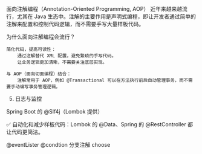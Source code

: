 

面向注解编程（Annotation-Oriented Programming, AOP） 近年来越来越流行，尤其在 Java 生态中。注解的主要作用是声明式编程，即让开发者通过简单的注解来配置和控制代码逻辑，而不需要手写大量样板代码。


为什么面向注解编程会流行？

    简化代码，提高可读性：
        通过注解替代 XML 配置，避免繁琐的手写代码。
        让业务逻辑更加清晰，不需要关注底层实现。

    与 AOP（面向切面编程）结合：
        注解常用于 AOP，例如 @Transactional 可以在方法执行前后自动管理事务，而不需要手动编写事务管理逻辑。


5. 日志与监控

Spring Boot 的 @Slf4j（Lombok 提供）

✅ 自动化和减少样板代码：Lombok 的 @Data、Spring 的 @RestController 都让代码更简洁。

@eventLister 
@condtion  分支注解 choose